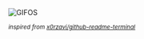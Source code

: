 <div align="justify">
<picture>
    <source media="(prefers-color-scheme: dark)" srcset="https://i.ibb.co/FqDFzrd4/output-gif.gif">
    <source media="(prefers-color-scheme: light)" srcset="https://i.ibb.co/FqDFzrd4/output-gif.gif">
    <img alt="GIFOS" src="https://i.ibb.co/FqDFzrd4/output-gif.gif">
</picture>

<sub><i>inspired from [x0rzavi/github-readme-terminal](https://github.com/x0rzavi/github-readme-terminal)</i></sub>

</div>

<!-- Image deletion URL: https://ibb.co/cXrjQBsh/7f6eb6d236837eecb5d28bfc212c0b7c -->